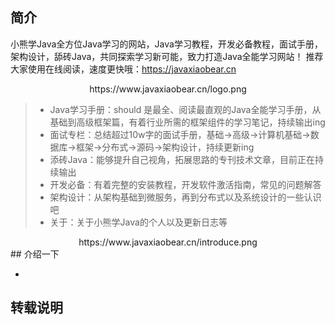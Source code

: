 ## 简介
小熊学Java全方位Java学习的网站，Java学习教程，开发必备教程，面试手册，架构设计，舔砖Java，共同探索学习新可能，致力打造Java全能学习网站！
推荐大家使用在线阅读，速度更快哦：https://javaxiaobear.cn

<div align="center">
https://www.javaxiaobear.cn/logo.png
</div>


> - Java学习手册：should 是最全、阅读最直观的Java全能学习手册，从基础到高级框架篇，有着行业所需的框架组件的学习笔记，持续输出ing
> - 面试专栏：总结超过10w字的面试手册，基础->高级->计算机基础->数据库->框架->分布式->源码->架构设计，持续更新ing
> - 添砖Java：能够提升自己视角，拓展思路的专刊技术文章，目前正在持续输出
> - 开发必备：有着完整的安装教程，开发软件激活指南，常见的问题解答
> - 架构设计：从架构基础到微服务，再到分布式以及系统设计的一些认识吧
> - 关于：关于小熊学Java的个人以及更新日志等

<div align="center">
https://www.javaxiaobear.cn/introduce.png
</div>
## 介绍一下

- 

## 转载说明